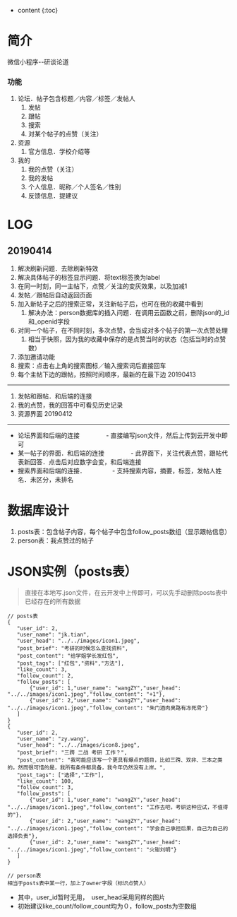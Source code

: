 * content
{:toc}

# 简介

微信小程序--研谈论道

### 功能
1. 论坛．帖子包含标题／内容／标签／发帖人
	1. 发帖
	2. 跟帖
	3. 搜索
	4. 对某个帖子的点赞（关注）
2. 资源
	1. 官方信息．学校介绍等
3. 我的
	1. 我的点赞（关注）
	2. 我的发帖
	3. 个人信息．昵称／个人签名／性别
	4. 反馈信息．提建议

# LOG

20190414
---
1. 解决刷新问题．去除刷新特效
2. 解决具体帖子的标签显示问题．将text标签换为label
3. 在同一时刻，同一主帖下，点赞／关注的变灰效果，以及加减1
1. 发帖／跟帖后自动返回页面
2. 加入新帖子之后的搜索正常，关注新帖子后，也可在我的收藏中看到
	1. 解决办法：person数据库的插入问题．在调用云函数之前，删除json的_id和_openid字段
3. 对同一个帖子，在不同时刻，多次点赞，会当成对多个帖子的第一次点赞处理
	1. 相当于快照，因为我的收藏中保存的是点赞当时的状态（包括当时的点赞数）
4. 添加邀请功能
5. 搜索：点击右上角的搜索图标／输入搜索词后直接回车
6. 每个主帖下边的跟帖，按照时间顺序，最新的在最下边
20190413
---
1. 发帖和跟帖．和后端的连接
2. 我的点赞，我的回答中可看见历史记录
3. 资源界面
20190412
---
- 论坛界面和后端的连接
　　　　- 直接编写json文件，然后上传到云开发中即可
- 某一帖子的界面．和后端的连接
　　　　- 此界面下，关注代表点赞，跟帖代表新回答．点击后对应数字会变，和后端连接
- 搜索界面和后端的连接．
　　　　- 支持搜索内容，摘要，标签，发帖人姓名．未区分，未排名

# 数据库设计
1. posts表：包含帖子内容，每个帖子中包含follow_posts数组（显示跟帖信息）
2. person表：我点赞过的帖子

 # JSON实例（posts表）
 > 直接在本地写.json文件，在云开发中上传即可，可以先手动删除posts表中已经存在的所有数据
 ```
 // posts表
{
    "user_id": 2,
    "user_name": "jk.tian",
    "user_head": "../../images/icon1.jpeg",
    "post_brief": "考研的时候怎么查找资料",
    "post_content": "给学姐学长发红包",
    "post_tags": ["红包","资料","方法"],
    "like_count": 3,
    "follow_count": 2,
    "follow_posts": [
        {"user_id": 1,"user_name": "wangZY","user_head": "../../images/icon1.jpeg","follow_content": "+1"},
        {"user_id": 2,"user_name": "wangZY","user_head": "../../images/icon1.jpeg","follow_content": "朱门酒肉臭路有冻死骨"}
    ]
}
{
    "user_id": 2,
    "user_name": "zy.wang",
    "user_head": "../../images/icon8.jpeg",
    "post_brief": "三跨 二战 考研 工作？",
    "post_content": "我可能应该写一个更具有爆点的题目，比如三跨、双非、三本之类的。然而很可惜的是，我所有条件都具备，我今年仍然没有上岸。",
    "post_tags": ["选择","工作"],
    "like_count": 100,
    "follow_count": 3,
    "follow_posts": [
        {"user_id": 1,"user_name": "wangZY","user_head": "../../images/icon1.jpeg","follow_content": "工作去吧，考研这种应试，不值得的"},
        {"user_id": 2,"user_name": "wangZY","user_head": "../../images/icon1.jpeg","follow_content": "学会自己承担后果，自己为自己的选择负责"},
        {"user_id": 2,"user_name": "wangZY","user_head": "../../images/icon1.jpeg","follow_content": "火钳刘明"}
    ]
}

// person表
相当于posts表中某一行，加上了owner字段（标识点赞人）
 ```
- 其中，user_id暂时无用，　user_head采用同样的图片
- 初始建议like_count/follow_count均为０，follow_posts为空数组